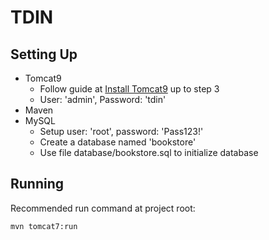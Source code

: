 # TDIN

## Setting Up

 - Tomcat9
   - Follow guide at [Install Tomcat9](https://www.osradar.com/how-to-install-tomcat-on-fedora-29/) up to step 3
   - User: 'admin', Password: 'tdin'
 - Maven
 - MySQL
   - Setup user: 'root', password: 'Pass123!'
   - Create a database named 'bookstore'
   - Use file database/bookstore.sql to initialize database

## Running

Recommended run command at project root:

    mvn tomcat7:run